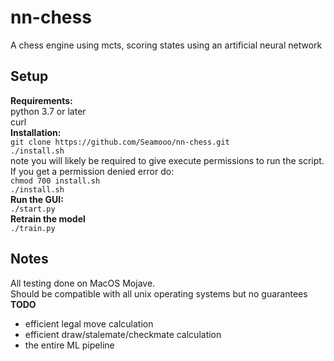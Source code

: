 nn-chess
========
A chess engine using mcts, scoring states using an artificial neural network  

Setup  
-----

**Requirements:**  
python 3.7 or later  
curl    
**Installation:**  
`git clone https://github.com/Seamooo/nn-chess.git`  
`./install.sh`  
note you will likely be required to give execute permissions to run the script.  
If you get a permission denied error do:  
`chmod 700 install.sh`  
`./install.sh`  
**Run the GUI:**  
`./start.py`  
**Retrain the model**  
`./train.py`  

Notes
-----
All testing done on MacOS Mojave.  
Should be compatible with all unix operating systems but no guarantees  
**TODO**  
- efficient legal move calculation
- efficient draw/stalemate/checkmate calculation
- the entire ML pipeline
